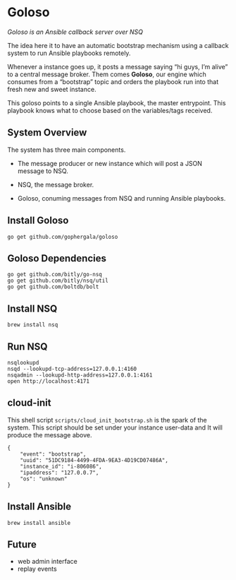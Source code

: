 # Goloso

_Goloso is an Ansible callback server over NSQ_

The idea here it to have an automatic bootstrap mechanism using a callback system to run Ansible playbooks remotely.

Whenever a instance goes up, it posts a message saying “hi guys, I’m alive” to a central message broker. Them comes **Goloso**, our engine which consumes from a “bootstrap” topic and orders the playbook run into that fresh new and sweet instance.

This goloso points to a single Ansible playbook, the master entrypoint. This playbook knows what to choose based on the variables/tags received.


## System Overview

The system has three main components.

* The message producer or new instance which will post a JSON message to NSQ.

* NSQ, the message broker.

* Goloso, conuming messages from NSQ and running Ansible playbooks.


## Install Goloso

    go get github.com/gophergala/goloso

## Goloso Dependencies

    go get github.com/bitly/go-nsq
    go get github.com/bitly/nsq/util
    go get github.com/boltdb/bolt

## Install NSQ

    brew install nsq
    
## Run NSQ

    nsqlookupd
    nsqd --lookupd-tcp-address=127.0.0.1:4160
    nsqadmin --lookupd-http-address=127.0.0.1:4161
    open http://localhost:4171
    
    
## cloud-init

This shell script `scripts/cloud_init_bootstrap.sh` is the spark of the system.  This script should be set under your instance user-data and It will produce the message above.

    {
        "event": "bootstrap",
        "uuid": "51DC9184-4499-4FDA-9EA3-4D19CD07486A",
        "instance_id": "i-806086",
        "ipaddress": "127.0.0.7",
        "os": "unknown"
    }

## Install Ansible

    brew install ansible

## Future

 * web admin interface
 * replay events